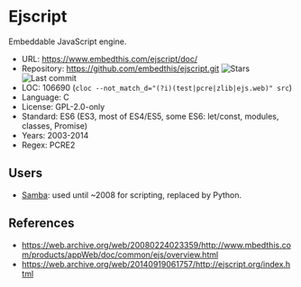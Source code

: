 # Ejscript

Embeddable JavaScript engine.

* URL:        https://www.embedthis.com/ejscript/doc/
* Repository: https://github.com/embedthis/ejscript.git <img src="https://img.shields.io/github/stars/embedthis/ejscript?label=&style=flat-square" alt="Stars"><img src="https://img.shields.io/github/last-commit/embedthis/ejscript?label=&style=flat-square" alt="Last commit">
* LOC:        106690 (`cloc --not_match_d="(?i)(test|pcre|zlib|ejs.web)" src`)
* Language:   C
* License:    GPL-2.0-only
* Standard:   ES6 (ES3, most of ES4/ES5, some ES6: let/const, modules, classes, Promise)
* Years:      2003-2014
* Regex:      PCRE2

## Users

* [Samba](https://www.samba.org/~jelmer/samba4-status-xp08.pdf): used until ~2008 for scripting, replaced by Python.

## References

* https://web.archive.org/web/20080224023359/http://www.mbedthis.com/products/appWeb/doc/common/ejs/overview.html
* https://web.archive.org/web/20140919061757/http://ejscript.org/index.html
